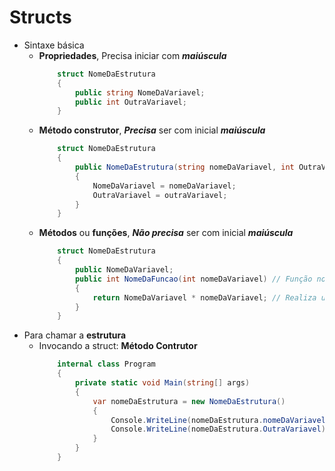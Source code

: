 # Structs

- Sintaxe básica
  - **Propriedades**, Precisa iniciar com ***maiúscula***
    ```cs
        struct NomeDaEstrutura
        { 
            public string NomeDaVariavel; 
            public int OutraVariavel;   
        }
    ```
  - **Método construtor**, ***Precisa*** ser com inicial ***maiúscula***
    ```cs
        struct NomeDaEstrutura
        {
            public NomeDaEstrutura(string nomeDaVariavel, int OutraVariavel) // Convenção para criar variável com inicial minúscula para fins de identificação
            {
                NomeDaVariavel = nomeDaVariavel;
                OutraVariavel = outraVariavel;
            }
        }
    ```
  - **Métodos** ou **funções**, ***Não precisa*** ser com inicial ***maiúscula***
    ```cs
        struct NomeDaEstrutura
        {
            public NomeDaVariavel;
            public int NomeDaFuncao(int nomeDaVariavel) // Função no qual retorna valor de um tipo específico
            {
                return NomeDaVariavel * nomeDaVariavel; // Realiza uma operação
            } 
        }
    ``` 
- Para chamar a **estrutura**
  - Invocando a struct: **Método Contrutor**
    ```cs
        internal class Program
        {
            private static void Main(string[] args)
            {
                var nomeDaEstrutura = new NomeDaEstrutura()
                {
                    Console.WriteLine(nomeDaEstrutura.nomeDaVariavel);
                    Console.WriteLine(nomeDaEstrutura.OutraVariavel);
                }
            }
        }
    ```
